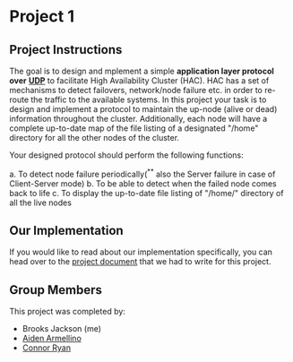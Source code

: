 # Project 1

## Project Instructions

The goal is to design and mplement a simple **application layer protocol over** <u>**UDP**</u> to facilitate High Availability Cluster (HAC). HAC has a set of mechanisms to detect failovers, network/node failure etc. in order to re-route the traffic to the available systems. In this project your task is to design and implement a protocol to maintain the up-node (alive or dead) information throughout the cluster. Additionally, each node will have a complete up-to-date map of the file listing of a designated "/home" directory for all the other nodes of the cluster.

Your designed protocol should perform the following functions:

a. To detect node failure periodically($^{**}$ also the Server failure in case of Client-Server mode)
b. To be able to detect when the failed node comes back to life
c. To display the up-to-date file listing of "/home/" directory of all the live nodes

## Our Implementation

If you would like to read about our implementation specifically, you can head over to the [project document](https://github.com/bjaxqq/CSC340/blob/main/Project%201/README.md) that we had to write for this project.

## Group Members

This project was completed by:

- Brooks Jackson (me)
- [Aiden Armellino](https://github.com/AJArmy60)
- [Connor Ryan](https://github.com/ConnorRyan313)
